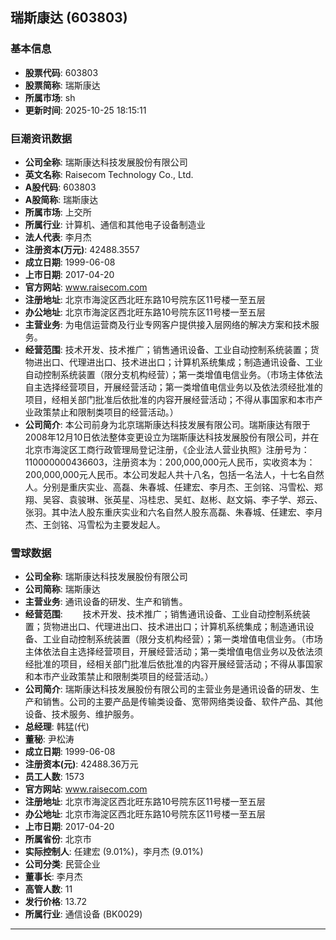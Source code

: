 ## 瑞斯康达 (603803)

### 基本信息

- **股票代码**: 603803
- **股票简称**: 瑞斯康达
- **所属市场**: sh
- **更新时间**: 2025-10-25 18:15:11

### 巨潮资讯数据

- **公司全称**: 瑞斯康达科技发展股份有限公司
- **英文名称**: Raisecom Technology Co., Ltd.
- **A股代码**: 603803
- **A股简称**: 瑞斯康达
- **所属市场**: 上交所
- **所属行业**: 计算机、通信和其他电子设备制造业
- **法人代表**: 李月杰
- **注册资本(万元)**: 42488.3557
- **成立日期**: 1999-06-08
- **上市日期**: 2017-04-20
- **官方网站**: www.raisecom.com
- **注册地址**: 北京市海淀区西北旺东路10号院东区11号楼一至五层
- **办公地址**: 北京市海淀区西北旺东路10号院东区11号楼一至五层
- **主营业务**: 为电信运营商及行业专网客户提供接入层网络的解决方案和技术服务。
- **经营范围**: 技术开发、技术推广；销售通讯设备、工业自动控制系统装置；货物进出口、代理进出口、技术进出口；计算机系统集成；制造通讯设备、工业自动控制系统装置（限分支机构经营）；第一类增值电信业务。（市场主体依法自主选择经营项目，开展经营活动；第一类增值电信业务以及依法须经批准的项目，经相关部门批准后依批准的内容开展经营活动；不得从事国家和本市产业政策禁止和限制类项目的经营活动。）
- **公司简介**: 本公司前身为北京瑞斯康达科技发展有限公司。瑞斯康达有限于2008年12月10日依法整体变更设立为瑞斯康达科技发展股份有限公司，并在北京市海淀区工商行政管理局登记注册，《企业法人营业执照》注册号为：110000000436603，注册资本为：200,000,000元人民币，实收资本为：200,000,000元人民币。本公司发起人共十八名，包括一名法人，十七名自然人。分别是重庆实业、高磊、朱春城、任建宏、李月杰、王剑铭、冯雪松、郑翔、吴容、袁骏琳、张英星、冯桂忠、吴虹、赵彬、赵文娟、李子学、郑云、张羽。其中法人股东重庆实业和六名自然人股东高磊、朱春城、任建宏、李月杰、王剑铭、冯雪松为主要发起人。

### 雪球数据

- **公司全称**: 瑞斯康达科技发展股份有限公司
- **公司简称**: 瑞斯康达
- **主营业务**: 通讯设备的研发、生产和销售。
- **经营范围**: 　　技术开发、技术推广；销售通讯设备、工业自动控制系统装置；货物进出口、代理进出口、技术进出口；计算机系统集成；制造通讯设备、工业自动控制系统装置（限分支机构经营）；第一类增值电信业务。（市场主体依法自主选择经营项目，开展经营活动；第一类增值电信业务以及依法须经批准的项目，经相关部门批准后依批准的内容开展经营活动；不得从事国家和本市产业政策禁止和限制类项目的经营活动。）
- **公司简介**: 瑞斯康达科技发展股份有限公司的主营业务是通讯设备的研发、生产和销售。公司的主要产品是传输类设备、宽带网络类设备、软件产品、其他设备、技术服务、维护服务。
- **总经理**: 韩猛(代)
- **董秘**: 尹松涛
- **成立日期**: 1999-06-08
- **注册资本(元)**: 42488.36万元
- **员工人数**: 1573
- **官方网站**: www.raisecom.com
- **注册地址**: 北京市海淀区西北旺东路10号院东区11号楼一至五层
- **办公地址**: 北京市海淀区西北旺东路10号院东区11号楼一至五层
- **上市日期**: 2017-04-20
- **所属省份**: 北京市
- **实际控制人**: 任建宏 (9.01%)，李月杰 (9.01%)
- **公司分类**: 民营企业
- **董事长**: 李月杰
- **高管人数**: 11
- **发行价格**: 13.72
- **所属行业**: 通信设备 (BK0029)

---